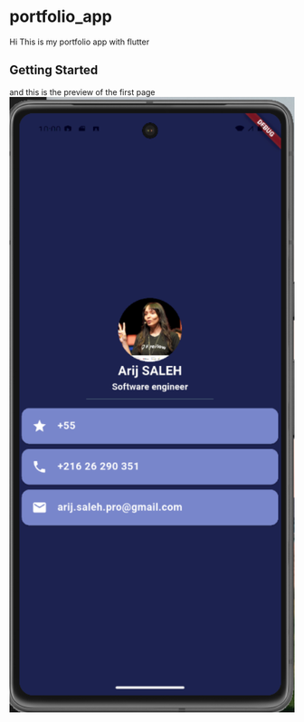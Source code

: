 # portfolio_app

Hi This is my portfolio app with flutter

## Getting Started

and this is the preview of the first page
<img width="853" alt="portfolio screenshot" src="portfolio.png">